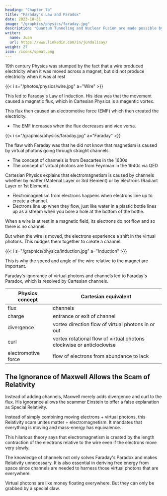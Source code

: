 ```yaml
---
heading: "Chapter 7b"
title: "Faraday's Law and Paradox"
date: 2023-10-31
image: "/graphics/physics/faraday.jpg"
description: "Quantum Tunneling and Nuclear Fusion are made possible by the most3"
writer:
  name: Juan
  url: https://www.linkedin.com/in/jundalisay/
weight: 27
icon: /icons/spmat.png
---
```




19th century Physics was stumped by the fact that a wire produced electricity when it was moved across a magnet, but did not produce electricity when it was at rest

{{< i s="/photos/physics/wire.jpg" a="Wire" >}}


This led to Faraday's Law of Induction. His idea was that the movement caused a magnetic flux, which in Cartesian Physics is a magentic vortex.

This flux then caused an electromotive force (EMF) which then created the electricity.
- The EMF increases when the flux decreases and vice versa.


{{< i s="/graphics/physics/faraday.jpg" a="Faraday" >}}


The flaw with Faraday was that he did not know that magnetism is caused by virtual photons going through straight channels.
- The concept of channels is from Descartes in the 1630s
- The concept of virtual photons are from Feynman in the 1940s via QED


Cartesian Physics explains that electromagnetism is caused by channels whether by matter (Material Layer or 3rd Element) or by electrons (Radiant Layer or 1st Element).
- Electromagnetism from electrons happens when electrons line up to create a channel. 
- Electrons line up when they flow, just like water in a plastic bottle lines up as a stream when you bore a hole at the bottom of the bottle. 

When a wire is at rest in a magnetic field, its electrons do not flow and so there is no channel.

But when the wire is moved, the electrons experience a shift in the virtual photons. This nudges them together to create a channel.

{{< i s="/graphics/physics/induction.jpg" a="Induction" >}}


This is why the speed and angle of the wire relative to the magnet are important. 

Faraday's ignorance of virtual photons and channels led to Faraday's Paradox, which is resolved by Cartesian channels.

Physics concept | Cartesian equivalent
--- | ---
flux | channels
charge | entrance or exit of channel
divergence | vortex direction flow of virtual photons in or out
curl | vortex rotational flow of virtual photons clockwise or anticlockwise
electromotive force | flow of electrons from abundance to lack


## The Ignorance of Maxwell Allows the Scam of Relativity

Instead of adding channels, Maxwell merely adds divergence and curl to the flux. His ignorance allows the scammer Einstein to offer a false explanation as Special Relativity.  

Instead of simply combining moving electrons + virtual photons, this Relativity scam unites matter + electromagnetism. It mandates that everything is moving and mass-energy has equivalence.

This hilarious theory says that electromagnetism is created by the length contraction of the electrons relative to the wire even if the electrons move very slowly.

The knowledge of channels not only solves Faraday's Paradox and makes Relativity unnecessary. It is also essential in deriving free energy from space since channels are needed to harness those virtual photons that are everywhere. 

Virtual photons are like money floating everywhere. But they can only be grabbed by a special claw.


